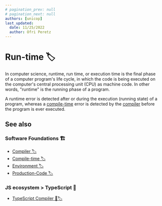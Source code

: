 ```yaml
---
# pagination_prev: null
# pagination_next: null
authors: [unicop]
last_updated:
  date: 11/25/2022
  author: Ofri Peretz
---
```


# Run-time 🏷

In computer science, runtime, run time, or execution time is the final phase of a computer program's life cycle, in which the code is being executed on the computer's central processing unit (CPU) as machine code. In other words, "runtime" is the running phase of a program.

A runtime error is detected after or during the execution (running state) of a program, whereas a [compile-time](./compile-time.md) error is detected by the [compiler](./compiler.md) before the program is ever executed.

## See also

### Software Foundations 🏗️

- [Compiler 🏷️](./compiler.md)
- [Compile-time 🏷️](./compile-time.md)
- [Environment 🏷️](./environment.md)
- [Production-Code 🏷️](./production-code.md)

### JS ecosystem > TypeScript 🔵

- [TypeScript Compiler 🔵🏷️](../js-es/typescript/foundations/ts-compiler.md)
